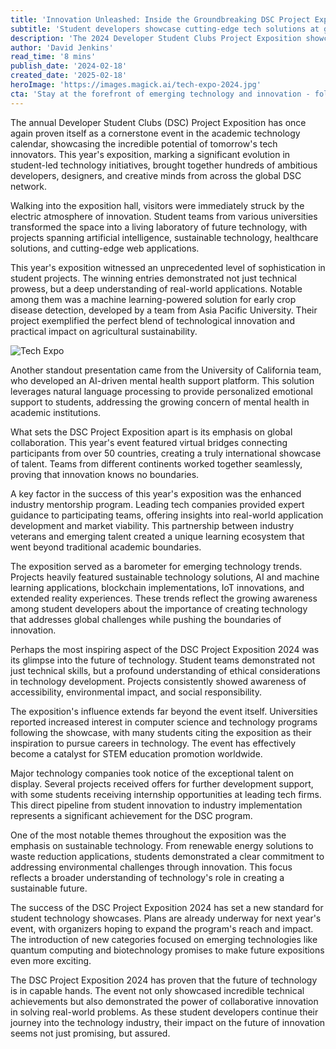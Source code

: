 ```yaml
---
title: 'Innovation Unleashed: Inside the Groundbreaking DSC Project Exposition 2024'
subtitle: 'Student developers showcase cutting-edge tech solutions at global DSC exposition'
description: 'The 2024 Developer Student Clubs Project Exposition showcased groundbreaking student innovations across AI, sustainability, and healthcare. Teams from over 50 countries demonstrated sophisticated technical solutions while emphasizing ethical development and global collaboration, setting new standards for student technology showcases.'
author: 'David Jenkins'
read_time: '8 mins'
publish_date: '2024-02-18'
created_date: '2025-02-18'
heroImage: 'https://images.magick.ai/tech-expo-2024.jpg'
cta: 'Stay at the forefront of emerging technology and innovation - follow us on LinkedIn for exclusive insights and updates from the next generation of tech leaders.'
---
```


The annual Developer Student Clubs (DSC) Project Exposition has once again proven itself as a cornerstone event in the academic technology calendar, showcasing the incredible potential of tomorrow's tech innovators. This year's exposition, marking a significant evolution in student-led technology initiatives, brought together hundreds of ambitious developers, designers, and creative minds from across the global DSC network.

Walking into the exposition hall, visitors were immediately struck by the electric atmosphere of innovation. Student teams from various universities transformed the space into a living laboratory of future technology, with projects spanning artificial intelligence, sustainable technology, healthcare solutions, and cutting-edge web applications.

This year's exposition witnessed an unprecedented level of sophistication in student projects. The winning entries demonstrated not just technical prowess, but a deep understanding of real-world applications. Notable among them was a machine learning-powered solution for early crop disease detection, developed by a team from Asia Pacific University. Their project exemplified the perfect blend of technological innovation and practical impact on agricultural sustainability.

![Tech Expo](https://i.magick.ai/PIXE/1738406181100_magick_img.webp)

Another standout presentation came from the University of California team, who developed an AI-driven mental health support platform. This solution leverages natural language processing to provide personalized emotional support to students, addressing the growing concern of mental health in academic institutions.

What sets the DSC Project Exposition apart is its emphasis on global collaboration. This year's event featured virtual bridges connecting participants from over 50 countries, creating a truly international showcase of talent. Teams from different continents worked together seamlessly, proving that innovation knows no boundaries.

A key factor in the success of this year's exposition was the enhanced industry mentorship program. Leading tech companies provided expert guidance to participating teams, offering insights into real-world application development and market viability. This partnership between industry veterans and emerging talent created a unique learning ecosystem that went beyond traditional academic boundaries.

The exposition served as a barometer for emerging technology trends. Projects heavily featured sustainable technology solutions, AI and machine learning applications, blockchain implementations, IoT innovations, and extended reality experiences. These trends reflect the growing awareness among student developers about the importance of creating technology that addresses global challenges while pushing the boundaries of innovation.

Perhaps the most inspiring aspect of the DSC Project Exposition 2024 was its glimpse into the future of technology. Student teams demonstrated not just technical skills, but a profound understanding of ethical considerations in technology development. Projects consistently showed awareness of accessibility, environmental impact, and social responsibility.

The exposition's influence extends far beyond the event itself. Universities reported increased interest in computer science and technology programs following the showcase, with many students citing the exposition as their inspiration to pursue careers in technology. The event has effectively become a catalyst for STEM education promotion worldwide.

Major technology companies took notice of the exceptional talent on display. Several projects received offers for further development support, with some students receiving internship opportunities at leading tech firms. This direct pipeline from student innovation to industry implementation represents a significant achievement for the DSC program.

One of the most notable themes throughout the exposition was the emphasis on sustainable technology. From renewable energy solutions to waste reduction applications, students demonstrated a clear commitment to addressing environmental challenges through innovation. This focus reflects a broader understanding of technology's role in creating a sustainable future.

The success of the DSC Project Exposition 2024 has set a new standard for student technology showcases. Plans are already underway for next year's event, with organizers hoping to expand the program's reach and impact. The introduction of new categories focused on emerging technologies like quantum computing and biotechnology promises to make future expositions even more exciting.

The DSC Project Exposition 2024 has proven that the future of technology is in capable hands. The event not only showcased incredible technical achievements but also demonstrated the power of collaborative innovation in solving real-world problems. As these student developers continue their journey into the technology industry, their impact on the future of innovation seems not just promising, but assured.